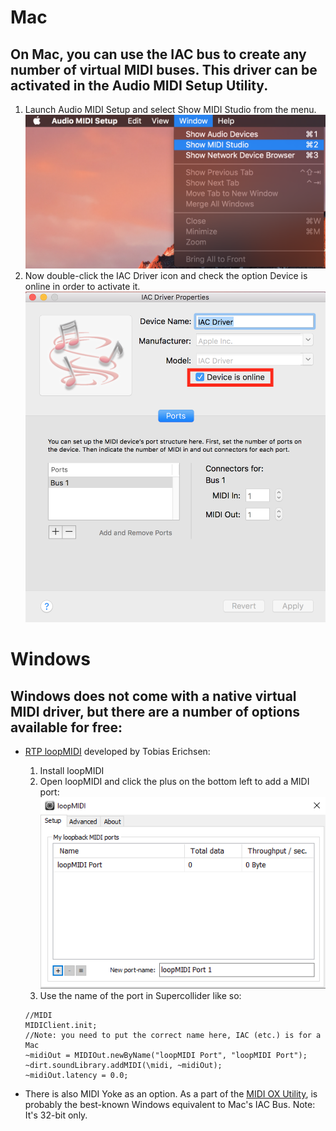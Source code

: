 # Mac

## On Mac, you can use the IAC bus to create any number of virtual MIDI buses. This driver can be activated in the Audio MIDI Setup Utility.

  1. Launch Audio MIDI Setup and select Show MIDI Studio from the menu.
  ![open audio midi](./media/openaudiomidi.png)
  2. Now double-click the IAC Driver icon and check the option Device is online in order to activate it.
  ![enable iac](./media/enableIAC.png)

# Windows

## Windows does not come with a native virtual MIDI driver, but there are a number of options available for free:

* [RTP loopMIDI](http://www.tobias-erichsen.de/software/loopmidi.html) developed by Tobias Erichsen:
  1. Install loopMIDI
  2. Open loopMIDI and click the plus on the bottom left to add a MIDI port:
  ![loop midi setup](./media/loopmidi.png)
  3. Use the name of the port in Supercollider like so:
    ```
    //MIDI
    MIDIClient.init;
    //Note: you need to put the correct name here, IAC (etc.) is for a Mac
    ~midiOut = MIDIOut.newByName("loopMIDI Port", "loopMIDI Port");
    ~dirt.soundLibrary.addMIDI(\midi, ~midiOut);
    ~midiOut.latency = 0.0;
    ```

* There is also MIDI Yoke as an option. As a part of the [MIDI OX Utility](http://www.midiox.com/), is probably the best-known Windows equivalent to Mac's IAC Bus. Note: It's 32-bit only.
